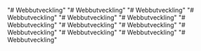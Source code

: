 "# Webbutveckling" 
"# Webbutveckling" 
"# Webbutveckling" 
"# Webbutveckling" 
"# Webbutveckling" 
"# Webbutveckling" 
"# Webbutveckling" 
"# Webbutveckling" 
"# Webbutveckling" 
"# Webbutveckling" 
"# Webbutveckling" 
"# Webbutveckling" 
"# Webbutveckling" 
